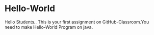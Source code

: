 # Hello-World

Hello Students..
This is your first assignment on GitHub-Classroom.You need to make Hello-World Program on java.

